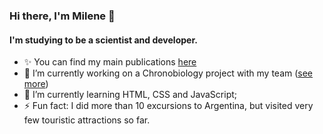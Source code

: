 ### Hi there, I'm Milene 👋

#### I'm studying to be a scientist and developer.

- ✨ You can find my main publications <a href="https://orcid.org/0000-0001-6670-4762">here</a>  
- 🔭 I’m currently working on a Chronobiology project with my team (<a href="https://sites.usp.br/labicrono">see more</a>)
- 🌱 I’m currently learning HTML, CSS and JavaScript;
- ⚡ Fun fact: I did more than 10 excursions to Argentina, but visited very few touristic attractions so far.

<!--
**MileneGJ/MileneGJ** is a ✨ _special_ ✨ repository because its `README.md` (this file) appears on your GitHub profile.

Here are some ideas to get you started:

- 🔭 I’m currently working on ...
- 🌱 I’m currently learning ...
- 👯 I’m looking to collaborate on ...
- 🤔 I’m looking for help with ...
- 💬 Ask me about ...
- 📫 How to reach me: ...
- 😄 Pronouns: ...
- ⚡ Fun fact: ...
-->
